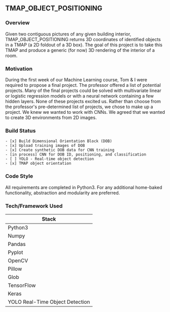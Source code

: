 ## **TMAP_OBJECT_POSITIONING**

### Overview
Given two contiguous pictures of any given building interior, TMAP_OBJECT_POSITIONING returns 3D coordinates of identified objects in a TMAP (a 2D foldout of a 3D box). The goal of this project is to take this TMAP and produce a generic (for now) 3D rendering of the interior of a room.

### Motivation

During the first week of our Machine Learning course, Tom & I were required to propose a final project. The professor offered a list of potential projects. Many of the final projects could be solved with multivariate linear or logistic regression models or with a neural network containing a few hidden layers. None of these projects excited us. Rather than choose from the professor's pre-determined list of projects, we chose to make up a project. We knew we wanted to work with CNNs. We agreed that we wanted to create 3D environments from 2D images. 

### Build Status
    - [x] Build Dimensional Orientation Block (DOB)
    - [x] Upload training images of DOB
    - [x] Create synthetic DOB data for CNN training
    - [in process] CNN for DOB ID, positioning, and classification
    - [ ] YOLO - Real-time object detection
    - [x] TMAP object orientation

### Code Style

All requirements are completed in Python3. For any additional home-baked functionality, abstraction and modularity are preferred.

### Tech/Framework Used

|Stack|
|---------|
|Python3|
|Numpy|
|Pandas|
|Pyplot|
|OpenCV|
|Pillow|
|Glob|
|TensorFlow|
|Keras|
|YOLO Real-Time Object Detection|


 